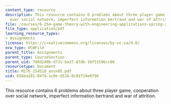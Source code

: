 ```yaml
---
content_type: resource
description: This resource contains 6 problems about three player game, cooperation
  over social network, imperfect information bertrand and war of attrition.
file: /courses/6-254-game-theory-with-engineering-applications-spring-2010/656ea281047d1c0ed5160c02f24e6f9d_MIT6_254S10_assn05.pdf
file_type: application/pdf
learning_resource_types:
- Assignments
license: https://creativecommons.org/licenses/by-nc-sa/4.0/
ocw_type: OCWFile
parent_title: Assignments
parent_type: CourseSection
parent_uid: 706d2d0b-d731-ba37-07db-1bf51596cc00
resourcetype: Document
title: MIT6_254S10_assn05.pdf
uid: 656ea281-047d-1c0e-d516-0c02f24e6f9d
---
```

This resource contains 6 problems about three player game, cooperation over social network, imperfect information bertrand and war of attrition.